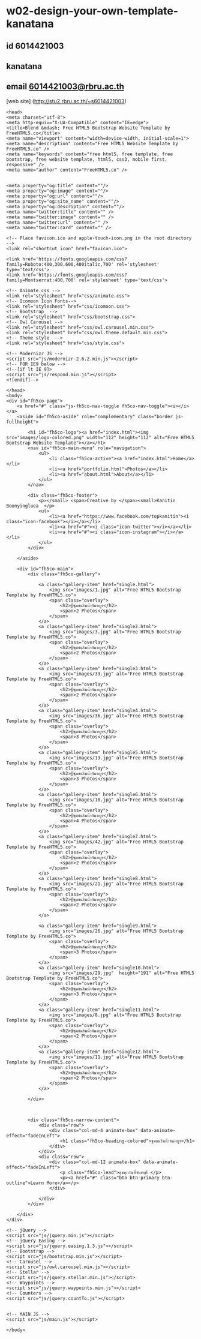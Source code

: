 # w02-design-your-own-template-kanatana
## id 6014421003
## kanatana
## email 6014421003@rbru.ac.th

[web site]
(http://stu2.rbru.ac.th/~s6014421003)


<!DOCTYPE html>
<!--[if lt IE 7]>      <html class="no-js lt-ie9 lt-ie8 lt-ie7"> <![endif]-->
<!--[if IE 7]>         <html class="no-js lt-ie9 lt-ie8"> <![endif]-->
<!--[if IE 8]>         <html class="no-js lt-ie9"> <![endif]-->
<!--[if gt IE 8]><!--> <html class="no-js"> <!--<![endif]-->
	<head>
	<meta charset="utf-8">
	<meta http-equiv="X-UA-Compatible" content="IE=edge">
	<title>Blend &mdash; Free HTML5 Bootstrap Website Template by FreeHTML5.co</title>
	<meta name="viewport" content="width=device-width, initial-scale=1">
	<meta name="description" content="Free HTML5 Website Template by FreeHTML5.co" />
	<meta name="keywords" content="free html5, free template, free bootstrap, free website template, html5, css3, mobile first, responsive" />
	<meta name="author" content="FreeHTML5.co" />

  	
	<meta property="og:title" content=""/>
	<meta property="og:image" content=""/>
	<meta property="og:url" content=""/>
	<meta property="og:site_name" content=""/>
	<meta property="og:description" content=""/>
	<meta name="twitter:title" content="" />
	<meta name="twitter:image" content="" />
	<meta name="twitter:url" content="" />
	<meta name="twitter:card" content="" />

	<!-- Place favicon.ico and apple-touch-icon.png in the root directory -->
	<link rel="shortcut icon" href="favicon.ico">

	<link href='https://fonts.googleapis.com/css?family=Roboto:400,300,600,400italic,700' rel='stylesheet' type='text/css'>
	<link href='https://fonts.googleapis.com/css?family=Montserrat:400,700' rel='stylesheet' type='text/css'>
	
	<!-- Animate.css -->
	<link rel="stylesheet" href="css/animate.css">
	<!-- Icomoon Icon Fonts-->
	<link rel="stylesheet" href="css/icomoon.css">
	<!-- Bootstrap  -->
	<link rel="stylesheet" href="css/bootstrap.css">
	<!-- Owl Carousel -->
	<link rel="stylesheet" href="css/owl.carousel.min.css">
	<link rel="stylesheet" href="css/owl.theme.default.min.css">
	<!-- Theme style  -->
	<link rel="stylesheet" href="css/style.css">

	<!-- Modernizr JS -->
	<script src="js/modernizr-2.6.2.min.js"></script>
	<!-- FOR IE9 below -->
	<!--[if lt IE 9]>
	<script src="js/respond.min.js"></script>
	<![endif]-->

	</head>
	<body>
	<div id="fh5co-page">
		<a href="#" class="js-fh5co-nav-toggle fh5co-nav-toggle"><i></i></a>
		<aside id="fh5co-aside" role="complementary" class="border js-fullheight">

			<h1 id="fh5co-logo"><a href="index.html"><img src="images/logo-colored.png" width="112" height="112" alt="Free HTML5 Bootstrap Website Template"></a></h1>
			<nav id="fh5co-main-menu" role="navigation">
				<ul>
					<li class="fh5co-active"><a href="index.html">Home</a></li>
					<li><a href="portfolio.html">Photos</a></li>
					<li><a href="about.html">About</a></li>
				</ul>
			</nav>

			<div class="fh5co-footer">
				<p></small> <span>Creative by </span><small>Kanitin Boonyingluea  </p>				
				<ul>
					<li><a href="https://www.facebook.com/topkanitin"><i class="icon-facebook"></i></a></li>
					<li><a href="#"><i class="icon-twitter"></i></a></li>
					<li><a href="#"><i class="icon-instagram"></i></a></li>
				</ul>
			</div>

		</aside>

		<div id="fh5co-main">
			<div class="fh5co-gallery">

				<a class="gallery-item" href="single.html">
					<img src="images/1.jpg" alt="Free HTML5 Bootstrap Template by FreeHTML5.co">
					<span class="overlay">
						<h2>@ชุมชนริมน้ำจันทบูร</h2>
						<span>2 Photos</span>
					</span>
				</a>
				<a class="gallery-item" href="single2.html">
					<img src="images/3.jpg" alt="Free HTML5 Bootstrap Template by FreeHTML5.co">
					<span class="overlay">
						<h2>@ชุมชนริมน้ำจันทบูร</h2>
						<span>2 Photos</span>
					</span>
				</a>
				<a class="gallery-item" href="single3.html">
					<img src="images/33.jpg" alt="Free HTML5 Bootstrap Template by FreeHTML5.co">
					<span class="overlay">
						<h2>@ชุมชนริมน้ำจันทบูร</h2>
						<span>2 Photos</span>
					</span>
				</a>
				<a class="gallery-item" href="single4.html">
					<img src="images/36.jpg" alt="Free HTML5 Bootstrap Template by FreeHTML5.co">
					<span class="overlay">
						<h2>@ชุมชนริมน้ำจันทบูร</h2>
						<span>3 Photos</span>
					</span>
				</a>
				<a class="gallery-item" href="single5.html">
					<img src="images/13.jpg" alt="Free HTML5 Bootstrap Template by FreeHTML5.co">
					<span class="overlay">
						<h2>@ชุมชนริมน้ำจันทบูร</h2>
						<span>3 Photos</span>
					</span>
				</a>
				<a class="gallery-item" href="single6.html">
					<img src="images/18.jpg" alt="Free HTML5 Bootstrap Template by FreeHTML5.co">
					<span class="overlay">
						<h2>@ชุมชนริมน้ำจันทบูร</h2>
						<span>4 Photos</span>
					</span>
				</a>
				<a class="gallery-item" href="single7.html">
					<img src="images/42.jpg" alt="Free HTML5 Bootstrap Template by FreeHTML5.co">
					<span class="overlay">
						<h2>@ชุมชนริมน้ำจันทบูร</h2>
						<span>2 Photos</span>
					</span>
				</a>
				<a class="gallery-item" href="single8.html">
					<img src="images/21.jpg" alt="Free HTML5 Bootstrap Template by FreeHTML5.co">
					<span class="overlay">
						<h2>@ชุมชนริมน้ำจันทบูร</h2>
						<span>2 Photos</span>
					</span>
				</a>

				<a class="gallery-item" href="single9.html">
					<img src="images/26.jpg" alt="Free HTML5 Bootstrap Template by FreeHTML5.co">
					<span class="overlay">
						<h2>@ชุมชนริมน้ำจันทบูร</h2>
						<span>3 Photos</span>
					</span>
				</a>
				<a class="gallery-item" href="single10.html">
					<img src="images/29.jpg"  height="191" alt="Free HTML5 Bootstrap Template by FreeHTML5.co">
					<span class="overlay">
						<h2>@ชุมชนริมน้ำจันทบูร</h2>
						<span>3 Photos</span>
					</span>
				</a>
				<a class="gallery-item" href="single11.html">
					<img src="images/8.jpg" alt="Free HTML5 Bootstrap Template by FreeHTML5.co">
					<span class="overlay">
						<h2>@ชุมชนริมน้ำจันทบูร</h2>
						<span>2 Photos</span>
					</span>
				</a>
				<a class="gallery-item" href="single12.html">
					<img src="images/11.jpg" alt="Free HTML5 Bootstrap Template by FreeHTML5.co">
					<span class="overlay">
						<h2>@ชุมชนริมน้ำจันทบูร</h2>
						<span>2 Photos</span>
					</span>
				</a>

			</div>

		

			<div class="fh5co-narrow-content">
				<div class="row">
					<div class="col-md-4 animate-box" data-animate-effect="fadeInLeft">
						<h1 class="fh5co-heading-colored">ชุมชนริมน้ำจันทบูร</h1>
					</div>
				</div>
				<div class="row">
					<div class="col-md-12 animate-box" data-animate-effect="fadeInLeft">
						<p class="fh5co-lead">สุขทุกวันที่จันทบุรี </p>
						<p><a href="#" class="btn btn-primary btn-outline">Learn More</a></p>
					</div>
					
				</div>
			</div>

		</div>
	</div>

	<!-- jQuery -->
	<script src="js/jquery.min.js"></script>
	<!-- jQuery Easing -->
	<script src="js/jquery.easing.1.3.js"></script>
	<!-- Bootstrap -->
	<script src="js/bootstrap.min.js"></script>
	<!-- Carousel -->
	<script src="js/owl.carousel.min.js"></script>
	<!-- Stellar -->
	<script src="js/jquery.stellar.min.js"></script>
	<!-- Waypoints -->
	<script src="js/jquery.waypoints.min.js"></script>
	<!-- Counters -->
	<script src="js/jquery.countTo.js"></script>
	
	
	<!-- MAIN JS -->
	<script src="js/main.js"></script>

	</body>
</html>

